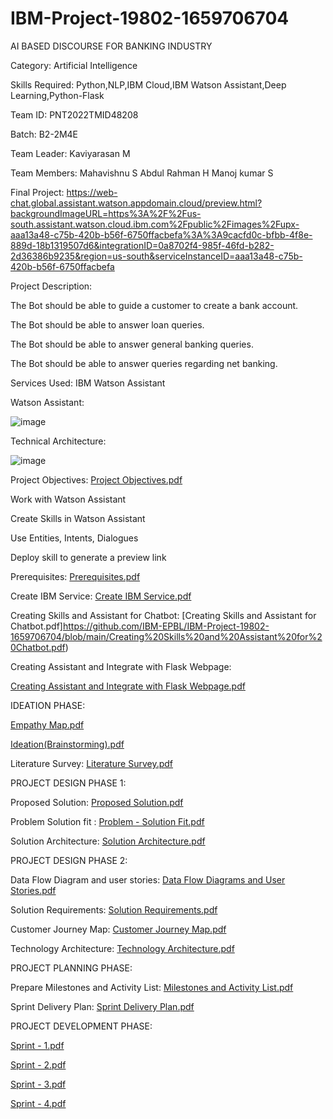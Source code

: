 
# IBM-Project-19802-1659706704
AI BASED DISCOURSE FOR BANKING INDUSTRY

Category: Artificial Intelligence

Skills Required:   Python,NLP,IBM Cloud,IBM Watson Assistant,Deep Learning,Python-Flask

Team ID: PNT2022TMID48208

Batch: B2-2M4E

Team Leader: Kaviyarasan M

Team Members: Mahavishnu S
              Abdul Rahman H
              Manoj kumar S

Final Project:
https://web-chat.global.assistant.watson.appdomain.cloud/preview.html?backgroundImageURL=https%3A%2F%2Fus-south.assistant.watson.cloud.ibm.com%2Fpublic%2Fimages%2Fupx-aaa13a48-c75b-420b-b56f-6750ffacbefa%3A%3A9cacfd0c-bfbb-4f8e-889d-18b1319507d6&integrationID=0a8702f4-985f-46fd-b282-2d36386b9235&region=us-south&serviceInstanceID=aaa13a48-c75b-420b-b56f-6750ffacbefa

Project Description:

The Bot should be able to guide a customer to create a bank account.

The Bot should be able to answer loan queries.

The Bot should be able to answer general banking queries.

The Bot should be able to answer queries regarding net banking.

Services Used:
IBM Watson Assistant

Watson Assistant:

![image](https://user-images.githubusercontent.com/113159759/194334226-af121a32-81d6-4f09-b574-e72a3cf4443a.png)

Technical Architecture:

![image](https://user-images.githubusercontent.com/113159759/194334343-13d8810c-912e-41b7-bee6-800b7221078c.png)

Project Objectives: [Project Objectives.pdf](https://github.com/IBM-EPBL/IBM-Project-19802-1659706704/blob/main/Project%20Objectives.pdf)

Work with Watson Assistant

Create Skills  in Watson Assistant

Use Entities, Intents, Dialogues

Deploy skill to generate a preview link

Prerequisites:
[Prerequisites.pdf](https://github.com/IBM-EPBL/IBM-Project-19802-1659706704/blob/main/Prerequisites.pdf)

Create IBM Service:
[Create IBM Service.pdf](https://github.com/IBM-EPBL/IBM-Project-19802-1659706704/blob/main/Create%20IBM%20Service.pdf)

Creating Skills and Assistant for Chatbot:
[Creating Skills and Assistant for Chatbot.pdf]https://github.com/IBM-EPBL/IBM-Project-19802-1659706704/blob/main/Creating%20Skills%20and%20Assistant%20for%20Chatbot.pdf)

Creating Assistant and Integrate with Flask Webpage:

[Creating Assistant and Integrate with Flask Webpage.pdf](https://github.com/IBM-EPBL/IBM-Project-19802-1659706704/blob/main/Creating%20Assistant%20and%20Integrate%20with%20Flask%20Webpage.pdf)

IDEATION PHASE:

[Empathy Map.pdf](https://github.com/IBM-EPBL/IBM-Project-19802-1659706704/blob/main/Project%20Design%20%26%20Planning/Ideation%20Phase/EMPATHY%20MAP.pdf)


[Ideation(Brainstorming).pdf](https://github.com/IBM-EPBL/IBM-Project-19802-1659706704/blob/main/Project%20Design%20%26%20Planning/Ideation%20Phase/BRAIN%20STOMING.pdf)

Literature Survey:
[Literature Survey.pdf](https://github.com/IBM-EPBL/IBM-Project-19802-1659706704/blob/main/Project%20Design%20%26%20Planning/Ideation%20Phase/LITERATURE%20SURVEY.pdf)

PROJECT DESIGN PHASE 1:

Proposed Solution:
[Proposed Solution.pdf](https://github.com/IBM-EPBL/IBM-Project-19802-1659706704/blob/main/Project%20Design%20%26%20Planning/Project%20Design%20Phase%20I/PROBLEM%20SOLUTION%20FIT.pdf)

Problem Solution fit :
[Problem - Solution Fit.pdf](https://github.com/IBM-EPBL/IBM-Project-19802-1659706704/blob/main/Project%20Design%20%26%20Planning/Project%20Design%20Phase%20I/PROBLEM%20SOLUTION%20FIT.pdf)

Solution Architecture:
[Solution Architecture.pdf](https://github.com/IBM-EPBL/IBM-Project-19802-1659706704/blob/main/Project%20Design%20%26%20Planning/Project%20Design%20Phase%20I/SOLUTION%20ARCHITECTURE.pdf)

PROJECT DESIGN PHASE 2:

Data Flow Diagram and user stories:
[Data Flow Diagrams and User Stories.pdf](https://github.com/IBM-EPBL/IBM-Project-19802-1659706704/blob/main/Project%20Design%20%26%20Planning/Project%20Design%20phase%20II/Data%20Flow%20Diagrams.pdff)

Solution Requirements:
[Solution Requirements.pdf](https://github.com/IBM-EPBL/IBM-Project-19802-1659706704/blob/main/Project%20Design%20%26%20Planning/Project%20Design%20phase%20II/Functional%20Requirements.pdf)

Customer Journey Map:
[Customer Journey Map.pdf](https://github.com/IBM-EPBL/IBM-Project-19802-1659706704/blob/main/Project%20Design%20%26%20Planning/Project%20Design%20phase%20II/CUSTOMER%20JOURNEY.pdf)

Technology Architecture:
[Technology Architecture.pdf](https://github.com/IBM-EPBL/IBM-Project-19802-1659706704/blob/main/Project%20Design%20%26%20Planning/Project%20Design%20phase%20II/Technology%20Architecture.pdf)

PROJECT PLANNING PHASE:

Prepare Milestones and Activity List:
[Milestones and Activity List.pdf](https://github.com/IBM-EPBL/IBM-Project-19802-1659706704/blob/main/Project%20Design%20%26%20Planning/Project%20Planning%20Phase/MILESTONE%20AND%20ACTIVITY%20LIST.pdf)

Sprint Delivery Plan:
[Sprint Delivery Plan.pdf](https://github.com/IBM-EPBL/IBM-Project-19802-1659706704/blob/main/Project%20Design%20%26%20Planning/Project%20Planning%20Phase/Sprint%20Delivery%20Plan.pdf)

PROJECT DEVELOPMENT PHASE:

[Sprint - 1.pdf](https://github.com/IBM-EPBL/IBM-Project-19802-1659706704/blob/main/Project%20Development%20Phase/Sprint%20%201.pdf)

[Sprint - 2.pdf](https://github.com/IBM-EPBL/IBM-Project-19802-1659706704/blob/main/Project%20Development%20Phase/Sprint%20-%202.pdf)

[Sprint - 3.pdf](https://github.com/IBM-EPBL/IBM-Project-19802-1659706704/blob/main/Project%20Development%20Phase/Sprint%20-%203.pdf)

[Sprint - 4.pdf](https://github.com/IBM-EPBL/IBM-Project-19802-1659706704/blob/main/Project%20Development%20Phase/Sprint%20-%204.pdf)
